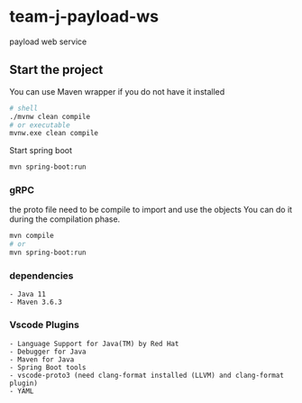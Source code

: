 # team-j-payload-ws
payload web service

## Start the project

You can use Maven wrapper if you do not have it installed

```sh
# shell
./mvnw clean compile
# or executable
mvnw.exe clean compile
```

Start spring boot

```sh
mvn spring-boot:run
```

### gRPC

the proto file need to be compile to import and use the objects
You can do it during the compilation phase.

```sh
mvn compile
# or
mvn spring-boot:run
```

### dependencies

    - Java 11
    - Maven 3.6.3

### Vscode Plugins

    - Language Support for Java(TM) by Red Hat
    - Debugger for Java
    - Maven for Java
    - Spring Boot tools
    - vscode-proto3 (need clang-format installed (LLVM) and clang-format plugin)
    - YAML
